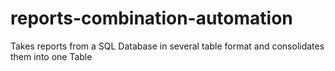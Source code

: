 # reports-combination-automation
Takes reports from a SQL Database in several table format and consolidates them into one Table
